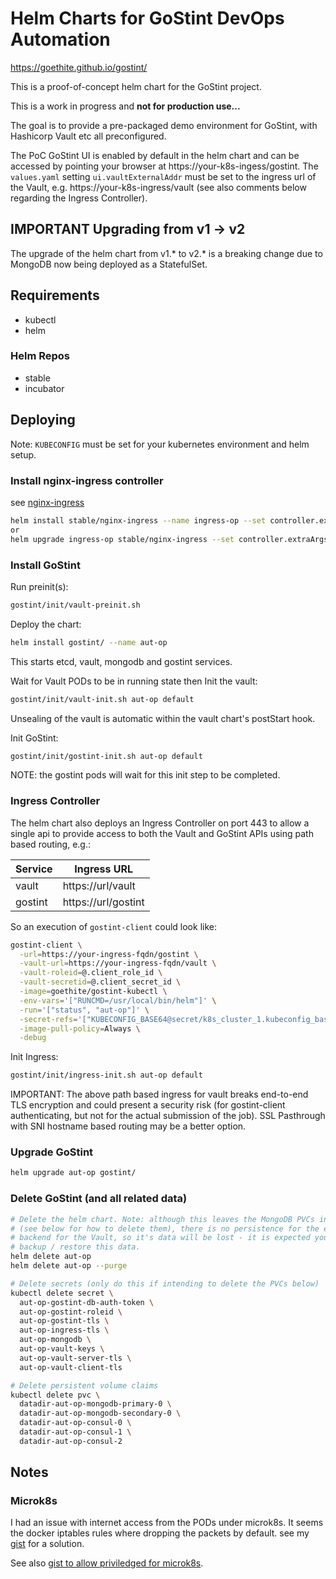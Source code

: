# Helm Charts for GoStint DevOps Automation

https://goethite.github.io/gostint/

This is a proof-of-concept helm chart for the GoStint project.

This is a work in progress and __not for production use...__

The goal is to provide a pre-packaged demo environment for GoStint, with
Hashicorp Vault etc all preconfigured.

The PoC GoStint UI is enabled by default in the helm chart and can be accessed
by pointing your browser at https://your-k8s-ingess/gostint.
The `values.yaml` setting `ui.vaultExternalAddr` must be set to the ingress
url of the Vault, e.g. https://your-k8s-ingress/vault (see also comments
below regarding the Ingress Controller).

## IMPORTANT Upgrading from v1 -> v2
The upgrade of the helm chart from v1.* to v2.* is a breaking change due to
MongoDB now being deployed as a StatefulSet.

## Requirements
* kubectl
* helm

### Helm Repos
* stable
* incubator

## Deploying
Note: `KUBECONFIG` must be set for your kubernetes environment and helm setup.

### Install nginx-ingress controller
see [nginx-ingress](https://github.com/helm/charts/tree/master/stable/nginx-ingress)
```bash
helm install stable/nginx-ingress --name ingress-op --set controller.extraArgs.v=2
or
helm upgrade ingress-op stable/nginx-ingress --set controller.extraArgs.v=2
```

### Install GoStint
Run preinit(s):
```bash
gostint/init/vault-preinit.sh
```

Deploy the chart:
```bash
helm install gostint/ --name aut-op
```
This starts etcd, vault, mongodb and gostint services.

Wait for Vault PODs to be in running state then Init the vault:
```bash
gostint/init/vault-init.sh aut-op default
```

Unsealing of the vault is automatic within the vault chart's postStart hook.

Init GoStint:
```bash
gostint/init/gostint-init.sh aut-op default
```
NOTE: the gostint pods will wait for this init step to be completed.

### Ingress Controller
The helm chart also deploys an Ingress Controller on port 443 to allow a single
api to provide access to both the Vault and GoStint APIs using path based routing,
e.g.:

Service | Ingress URL
------- | -----------
vault   | https://url/vault
gostint | https://url/gostint

So an execution of `gostint-client` could look like:
```bash
gostint-client \
  -url=https://your-ingress-fqdn/gostint \
  -vault-url=https://your-ingress-fqdn/vault \
  -vault-roleid=@.client_role_id \
  -vault-secretid=@.client_secret_id \
  -image=goethite/gostint-kubectl \
  -env-vars='["RUNCMD=/usr/local/bin/helm"]' \
  -run='["status", "aut-op"]' \
  -secret-refs='["KUBECONFIG_BASE64@secret/k8s_cluster_1.kubeconfig_base64"]' \
  -image-pull-policy=Always \
  -debug
```

Init Ingress:
```bash
gostint/init/ingress-init.sh aut-op default
```

IMPORTANT: The above path based ingress for vault breaks end-to-end TLS
encryption and could present a security risk (for gostint-client authenticating,
but not for the actual submission of the job).  SSL Pasthrough with SNI
hostname based routing may be a better option.

### Upgrade GoStint
```bash
helm upgrade aut-op gostint/
```

### Delete GoStint (and all related data)
```bash
# Delete the helm chart. Note: although this leaves the MongoDB PVCs in place
# (see below for how to delete them), there is no persistence for the etcd
# backend for the Vault, so it's data will be lost - it is expected you would
# backup / restore this data.
helm delete aut-op
helm delete aut-op --purge

# Delete secrets (only do this if intending to delete the PVCs below)
kubectl delete secret \
  aut-op-gostint-db-auth-token \
  aut-op-gostint-roleid \
  aut-op-gostint-tls \
  aut-op-ingress-tls \
  aut-op-mongodb \
  aut-op-vault-keys \
  aut-op-vault-server-tls \
  aut-op-vault-client-tls

# Delete persistent volume claims
kubectl delete pvc \
  datadir-aut-op-mongodb-primary-0 \
  datadir-aut-op-mongodb-secondary-0 \
  datadir-aut-op-consul-0 \
  datadir-aut-op-consul-1 \
  datadir-aut-op-consul-2

```

## Notes

### Microk8s
I had an issue with internet access from the PODs under microk8s.  It seems the
docker iptables rules where dropping the packets by default.
see my [gist](https://gist.github.com/gbevan/8a0a786cfc2728cd2998f868b0ff5b72)
for a solution.

See also [gist to allow priviledged for microk8s](https://gist.github.com/antonfisher/d4cb83ff204b196058d79f513fd135a6).
